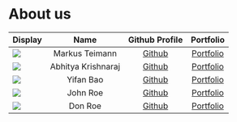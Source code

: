 # About us



Display |        Name        |                 Github Profile                 | Portfolio 
--------|:------------------:|:----------------------------------------------:|:---------:
![](https://via.placeholder.com/100.png?text=Photo) |      Markus Teimann      |         [Github](https://github.com/)          | [Portfolio](docs/team/johndoe.md)
![](https://via.placeholder.com/100.png?text=Photo) | Abhitya Krishnaraj | [Github](https://github.com/abhityakrishnaraj) | [Portfolio](docs/team/johndoe.md)
![](https://via.placeholder.com/100.png?text=Photo) |      Yifan Bao      |         [Github](https://github.com/)          | [Portfolio](docs/team/johndoe.md)
![](https://via.placeholder.com/100.png?text=Photo) |      John Roe      |         [Github](https://github.com/)          | [Portfolio](docs/team/johndoe.md)
![](https://via.placeholder.com/100.png?text=Photo) |      Don Roe       |         [Github](https://github.com/)          | [Portfolio](docs/team/johndoe.md)

